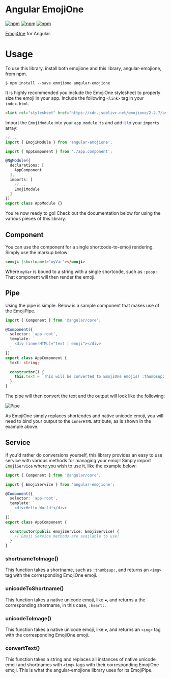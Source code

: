 # Angular EmojiOne

[![npm](https://img.shields.io/npm/dm/angular-emojione.svg)](https://www.npmjs.com/package/angular-emojione) [![npm](https://img.shields.io/npm/dt/angular-emojione.svg)](https://www.npmjs.com/package/angular-emojione) [![npm](https://img.shields.io/npm/v/angular-emojione.svg)](https://www.npmjs.com/package/angular-emojione)

[EmojiOne](https://github.com/Ranks/emojione) for Angular.

# Usage

To use this library, install both emojione and this library, angular-emojione, from npm.

```shell
$ npm install --save emojione angular-emojione
```

It is highly recommended you include the EmojiOne stylesheet to properly size the emoji in your app. Include the following `<link>` tag in your `index.html`.

```html
<link rel="stylesheet" href="https://cdn.jsdelivr.net/emojione/2.2.7/assets/css/emojione.min.css"/>
```

Import the `EmojiModule` into your `app.module.ts` and add it to your `imports` array:

```ts
//...
import { EmojiModule } from 'angular-emojione';

import { AppComponent } from './app.component';

@NgModule({
  declarations: [
    AppComponent
  ],
  imports: [
    //...
    EmojiModule
  ]
})
export class AppModule {}
```

You're now ready to go! Check out the documentation below for using the various pieces of this library.

## Component

You can use the component for a single shortcode-to-emoji rendering. Simply use the markup below:

```html
<emoji [shortname]="myVar"></emoji>
```

Where `myVar` is bound to a string with a single shortcode, such as `:poop:`. That component will then render the emoji.

## Pipe

Using the pipe is simple. Below is a sample component that makes use of the EmojiPipe.

```ts
import { Component } from '@angular/core';

@Component({
  selector: 'app-root',
  template: `
    <div [innerHTML]="text | emoji"></div>
  `
})
export class AppComponent {
  text: string;

  constructor() {
    this.text = `This will be converted to EmojiOne emojis! :thumbsup: ❤️`;
  }
}
```

The pipe will then convert the text and the output will look like the following:

![Pipe](https://lh3.googleusercontent.com/MdOvXFu5CfxMkI4Oe_H-ty15zz79Mxn7M7zpQHMZ0zsrNO_0VYGzPKSz8FlpXJx5dg-tZl7XvA-qdNffAE79znXw_qp7B6f8CbCNPVadAOVMSufVq-eMl-q2y24SfBj6zxd6KJcVrk4xIomOvU_pKAGXDmBdQGSAvnIEkbXus07SJdnZsRucnDmUz_eUMHD16ShOKsblLyPw9EVXnZ-2rag9YDeakB8NBehTBLcQ-7VWNLyAVloz2VA56bZorskJyNz3VbWsctoKyAALVHq6gUBF530wTNTGB3kO0J8RGdwL9NcB5kTuF9xWN8aRXPVW1PhPVZmwbPIS-1mDMc3PlnNAXGFT1o1kErdhmYY3XkYz1LmlRD0XPYFVeS08vllKfeNedoARWgM74WbfbWB3FzfU775M1FCl4BuVIUvqtdYTSGOVDGilYt9N6DaMbSrnznTglmwc0qMnazsymIRcRqCmsCKm1pPVglqRVJy2gXZGVJiEE10ewGYBt1Tzcspp4Dw3r0pB2f-BjD_gkQZWkAy1DwvrC3wEPAMDfeA3s_OWQyw1WLBCljN6aehVgMGBNfUe_XQ-CTlob7-OSXXiOLhOlH85nim55NQbDvSu0vy_57P4vC-lO0Gkd-RF5aYKphiQLjXNZIDmvbS0TJVFhlQkeTyqtrLxCftbK8WGAQ=w728-h84-no)

As EmojiOne simply replaces shortcodes and native unicode emoji, you will need to bind your output to the `innerHTML` attribute, as is shown in the example above.

## Service

If you'd rather do conversions yourself, this library provides an easy to use service with various methods for managing your emoji! Simply import `EmojiService` where you wish to use it, like the example below:

```ts
import { Component } from '@angular/core';

import { EmojiService } from 'angular-emojione';

@Component({
  selector: 'app-root',
  template: `
    <div>Hello World!</div>
  `
})
export class AppComponent {

  constructor(public emojiService: EmojiService) {
    // Emoji Service methods are available to use!
  }
}
```

### shortnameToImage()

This function takes a shortname, such as `:thumbsup:`, and returns an `<img>` tag with the corresponding EmojiOne emoji.

### unicodeToShortname()

This function takes a native unicode emoji, like `❤️`, and returns a the corresponding shortname, in this case, `:heart:`.

### unicodeToImage()

This function takes a native unicode emoji, like `❤️`, and returns an `<img>` tag with the corresponding EmojiOne emoji.

### convertText()

This function takes a string and replaces all instances of native unicode emoji and shortnames with `<img>` tags with their corresponding EmojiOne emoji. This is what the angular-emojione library uses for its EmojiPipe.
